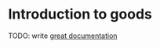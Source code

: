 # Introduction to goods

TODO: write [great documentation](http://jacobian.org/writing/what-to-write/)
